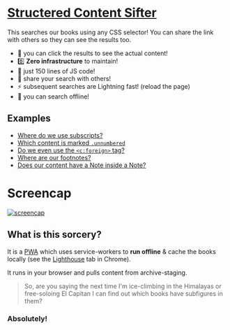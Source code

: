 # [Structered Content Sifter](https://openstax.github.io/sifter/)

This searches our books using any CSS selector! You can share the link with others so they can see the results too.

- :eyes: you can click the results to see the actual content!
- :zero: **Zero infrastructure** to maintain!
- :mouse2: just 150 lines of JS code!
- :link: share your search with others!
- :zap: subsequent searches are Lightning fast! (reload the page)
- :electric_plug: you can search offline!

## Examples

- [Where do we use subscripts?](https://openstax.github.io/sifter/#%7B%22q%22%3A%22sub%22%7D)
- [Which content is marked `.unnumbered`](https://openstax.github.io/sifter/#%7B%22q%22%3A%22.unnumbered%22%7D)
- [Do we even use the `<c:foreign>` tag?](https://openstax.github.io/sifter/#%7B%22q%22%3A%22%5Bdata-type%3D%5C%22foreign%5C%22%5D%22%7D)
- [Where are our footnotes?](https://openstax.github.io/sifter/#%7B%22q%22%3A%22%5Brole%3D%5C%22doc-footnote%5C%22%5D%22%7D)
- [Does our content have a Note inside a Note?](https://openstax.github.io/sifter/#%7B%22q%22%3A%22%5Bdata-type%3D%5C%22note%5C%22%5D%20%5Bdata-type%3D%5C%22note%5C%22%5D%22%7D)

# Screencap

[![screencap](https://user-images.githubusercontent.com/253202/85438274-6c2ba700-b551-11ea-8157-897d12a527ae.gif)](https://openstax.github.io/sifter/)


## What is this sorcery?

It is a [PWA](https://web.dev/progressive-web-apps/) which uses service-workers to **run offline** & cache the books locally (see the [Lighthouse](https://developers.google.com/web/tools/lighthouse/) tab in Chrome).

It runs in your browser and pulls content from archive-staging.

> So, are you saying the next time I'm ice-climbing in the Himalayas or free-soloing El Capitan I can find out which books have subfigures in them?

### Absolutely!
